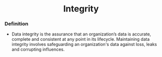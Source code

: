 <center><h1> Integrity </h1></center>

### Definition
* Data integrity is the assurance that an organization’s data is accurate, complete and consistent at any point in its lifecycle. Maintaining data integrity involves safeguarding an organization's data against loss, leaks and corrupting influences.
